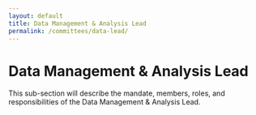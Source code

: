 ```yaml
---
layout: default
title: Data Management & Analysis Lead
permalink: /committees/data-lead/
---
```

# Data Management & Analysis Lead

This sub-section will describe the mandate, members, roles, and responsibilities of the Data Management & Analysis Lead. 